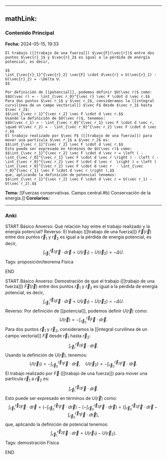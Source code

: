 
---
mathLink:
---
### Contenido Principal

**Fecha:** 2024-05-15, 19:33

```ad-proposition
El trabajo ([[trabajo de una fuerza]]) $\vec{F}(\vec{r})$ entre dos puntos $\vec{r}_1$ y $\vec{r}_2$ es igual a la pérdida de energía potencial, es decir,

$$
\int_{\vec{r}_1}^{\vec{r}_2} \vec{F} \cdot d\vec{r} = U(\vec{r}_1) - U(\vec{r}_2) = -\Delta U.
$$
```

```ad-proof
Por definición de [[potencial]], podemos definir $U(\vec r)$ como:
$$U(\vec r) = - \int_{\vec r_0}^{\vec r} \vec F \cdot d \vec r.$$
Para dos puntos $\vec r_1$ y $\vec r_2$, consideramos la [[integral curvilínea de un campo vectorial]] $\vec F$ desde $\vec r_1$ hasta $\vec r_2$:
$$\int_{\vec r_1}^{\vec r_2} \vec F \cdot d \vec r.$$
Usando la definición de $U(\vec r)$, tenemos:
$$U(\vec r_1) = - \int_{\vec r_0}^{\vec r_1} \vec F \cdot d \vec r, \quad U(\vec r_2) = - \int_{\vec r_0}^{\vec r_2} \vec F \cdot d \vec r.$$
El trabajo realizado por $\vec F$ ([[trabajo de una fuerza]]) para mover una partícula $\vec r_1$ a $\vec r_2$ es:
$$\int_{\vec r_1}^{\vec r_2} \vec F \cdot d \vec r.$$
Esto puede ser expresado en términos de $U(\vec r)$ como:
$$\int_{\vec r_1}^{\vec r_2} \vec F \cdot d \vec r = \left ( - \int_{\vec r_0}^{\vec r_1} \vec F \cdot d \vec r \right ) - \left ( - \int_{\vec r_0}^{\vec r_2} \vec F \cdot d \vec r  \right ) = \left ( \int_{\vec r_0}^{\vec r_2} \vec F \cdot d \vec r  - \int_{\vec r_0}^{\vec r_1} \vec F \cdot d \vec r \right ),$$
que, aplicando la definición de potencial tenemos:
$$\int_{\vec r_1}^{\vec r_2} \vec F \cdot d \vec r = U(\vec r_1) - U(\vec r_2).$$
```

**Tema:** [[Fuerzas conservativas. Campo central.#b) Conservación de la energía.]] 
**Corolarios:**

---
### Anki

START
Básico
Anverso: Qué relación hay entre el trabajo realizado y la energía potencial?
Reverso: El trabajo ([[trabajo de una fuerza]]) $\vec{F}(\vec{r})$ entre dos puntos $\vec{r}_1$ y $\vec{r}_2$ es igual a la pérdida de energía potencial, es decir,
$$
\int_{\vec{r}_1}^{\vec{r}_2} \vec{F} \cdot d\vec{r} = U(\vec{r}_1) - U(\vec{r}_2) = -\Delta U.
$$
Tags: proposición/teorema Física
<!--ID: 1718442849523-->
END

START
Básico
Anverso: Demostración de que el trabajo ([[trabajo de una fuerza]]) $\vec{F}(\vec{r})$ entre dos puntos $\vec{r}_1$ y $\vec{r}_2$ es igual a la pérdida de energía potencial, es decir,
$$
\int_{\vec{r}_1}^{\vec{r}_2} \vec{F} \cdot d\vec{r} = U(\vec{r}_1) - U(\vec{r}_2) = -\Delta U.
$$
Reverso: Por definición de [[potencial]], podemos definir $U(\vec r)$ como:
$$U(\vec r) = - \int_{\vec r_0}^{\vec r} \vec F \cdot d \vec r.$$
Para dos puntos $\vec r_1$ y $\vec r_2$, consideramos la [[integral curvilínea de un campo vectorial]] $\vec F$ desde $\vec r_1$ hasta $\vec r_2$:
$$\int_{\vec r_1}^{\vec r_2} \vec F \cdot d \vec r.$$
Usando la definición de $U(\vec r)$, tenemos:
$$U(\vec r_1) = - \int_{\vec r_0}^{\vec r_1} \vec F \cdot d \vec r, \quad U(\vec r_2) = - \int_{\vec r_0}^{\vec r_2} \vec F \cdot d \vec r.$$
El trabajo realizado por $\vec F$ ([[trabajo de una fuerza]]) para mover una partícula $\vec r_1$ a $\vec r_2$ es:
$$\int_{\vec r_1}^{\vec r_2} \vec F \cdot d \vec r.$$
Esto puede ser expresado en términos de $U(\vec r)$ como:
$$\int_{\vec r_1}^{\vec r_2} \vec F \cdot d \vec r = \left ( - \int_{\vec r_0}^{\vec r_1} \vec F \cdot d \vec r \right ) - \left ( - \int_{\vec r_0}^{\vec r_2} \vec F \cdot d \vec r  \right ) = \left ( \int_{\vec r_0}^{\vec r_2} \vec F \cdot d \vec r  - \int_{\vec r_0}^{\vec r_1} \vec F \cdot d \vec r \right ),$$
que, aplicando la definición de potencial tenemos:
$$\int_{\vec r_1}^{\vec r_2} \vec F \cdot d \vec r = U(\vec r_1) - U(\vec r_2).$$
Tags: demostración Física
<!--ID: 1718442849526-->
END
